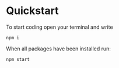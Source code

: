 # Quickstart
To start coding open your terminal and write
```
npm i
```

When all packages have been installed run:
```
npm start
```
